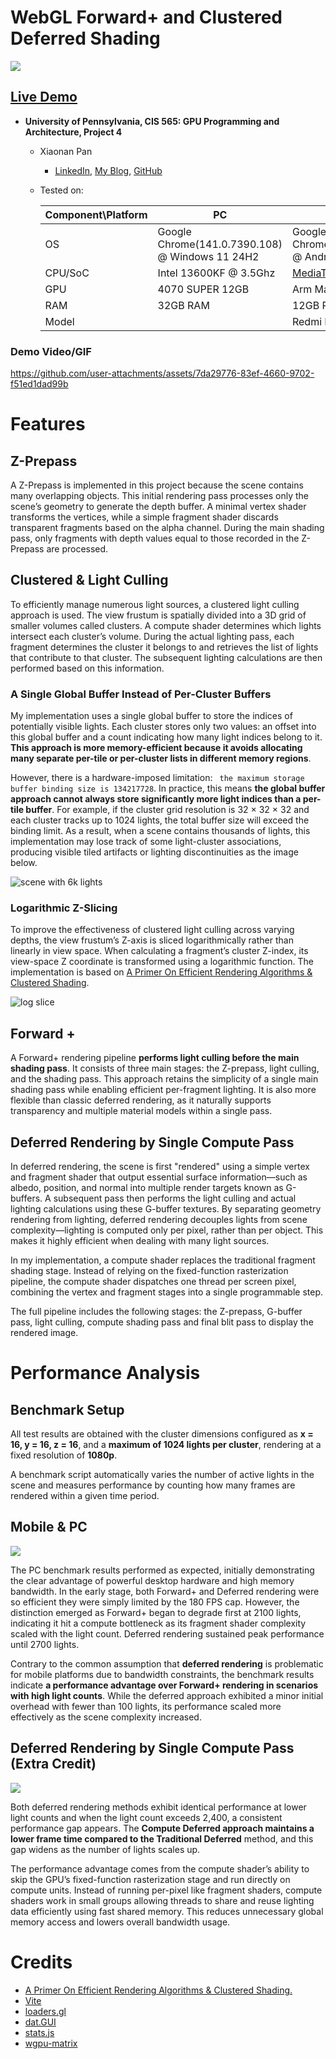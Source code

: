 WebGL Forward+ and Clustered Deferred Shading
======================

![](./img/chrome_w7fvZGuCDe.jpg)

## [Live Demo](https://tsingloo.github.io/WebGPU-Project4-Forward-Plus-and-Clustered-Deferred/)

* **University of Pennsylvania, CIS 565: GPU Programming and Architecture, Project 4**
    * Xiaonan Pan
      * [LinkedIn](https://www.linkedin.com/in/xiaonan-pan-9b0b0b1a7), [My Blog](www.tsingloo.com), [GitHub](https://github.com/TsingLoo)
    * Tested on: 
      
      | Component\Platform | PC                                              | Mobile                                                       |
      | ------------------ | ----------------------------------------------- | ------------------------------------------------------------ |
      | OS                 | Google Chrome(141.0.7390.108) @ Windows 11 24H2 | Google Chrome(141.0.7390.111) @ Android 14                   |
      | CPU/SoC            | Intel 13600KF @ 3.5Ghz                          | [MediaTek Dimensity 8100](https://www.mediatek.com/products/smartphones/mediatek-dimensity-8100) |
      | GPU                | 4070 SUPER 12GB                                 | Arm Mali-G610 MC6                                            |
      | RAM                | 32GB RAM                                        | 12GB RAM                                                     |
      | Model              |                                                 | Redmi K50                                                    |



### Demo Video/GIF

https://github.com/user-attachments/assets/7da29776-83ef-4660-9702-f51ed1dad99b

# Features 

## Z-Prepass

A Z-Prepass is implemented in this project because the scene contains many overlapping objects. This initial rendering pass processes only the scene’s geometry to generate the depth buffer. A minimal vertex shader transforms the vertices, while a simple fragment shader discards transparent fragments based on the alpha channel. During the main shading pass, only fragments with depth values equal to those recorded in the Z-Prepass are processed.

## Clustered & Light Culling

To efficiently manage numerous light sources, a clustered light culling approach is used. The view frustum is spatially divided into a 3D grid of smaller volumes called clusters. A compute shader determines which lights intersect each cluster’s volume. During the actual lighting pass, each fragment determines the cluster it belongs to and retrieves the list of lights that contribute to that cluster. The subsequent lighting calculations are then performed based on this information.

### A Single Global Buffer Instead of Per-Cluster Buffers

My implementation uses a single global buffer to store the indices of potentially visible lights. Each cluster stores only two values: an offset into this global buffer and a count indicating how many light indices belong to it. **This approach is more memory-efficient because it avoids allocating many separate per-tile or per-cluster lists in different memory regions**.

However, there is a hardware-imposed limitation: ` the maximum storage buffer binding size is 134217728`. In practice, this means **the global buffer approach cannot always store significantly more light indices than a per-tile buffer**. For example, if the cluster grid resolution is 32 × 32 × 32 and each cluster tracks up to 1024 lights, the total buffer size will exceed the binding limit. As a result, when a scene contains thousands of lights, this implementation may lose track of some light-cluster associations, producing visible tiled artifacts or lighting discontinuities as the image below.

![scene with 6k lights](./img/tiledLooking.png)

### Logarithmic Z-Slicing

To improve the effectiveness of clustered light culling across varying depths, the view frustum’s Z-axis is sliced logarithmically rather than linearly in view space. When calculating a fragment’s cluster Z-index, its view-space Z coordinate is transformed using a logarithmic function. The implementation is based on [A Primer On Efficient Rendering Algorithms & Clustered Shading](https://www.aortiz.me/2018/12/21/CG.html).

![log slice](https://www.aortiz.me/slides/ZSlices/zs2.png)

## Forward + 

A Forward+ rendering pipeline **performs light culling before the main shading pass**. It consists of three main stages: the Z-prepass, light culling, and the shading pass. This approach retains the simplicity of a single main shading pass while enabling efficient per-fragment lighting. It is also more flexible than classic deferred rendering, as it naturally supports transparency and multiple material models within a single pass. 

## Deferred Rendering by Single Compute Pass

In deferred rendering, the scene is first "rendered" using a simple vertex and fragment shader that output essential surface information—such as albedo, position, and normal into multiple render targets known as G-buffers. A subsequent pass then performs the light culling and actual lighting calculations using these G-buffer textures. By separating geometry rendering from lighting, deferred rendering decouples lights from scene complexity—lighting is computed only per pixel, rather than per object. This makes it highly efficient when dealing with many light sources. 

In my implementation, a compute shader replaces the traditional fragment shading stage. Instead of relying on the fixed-function rasterization pipeline, the compute shader dispatches one thread per screen pixel, combining the vertex and fragment stages into a single programmable step.

The full pipeline includes the following stages: the Z-prepass, G-buffer pass, light culling, compute shading pass and final blit pass to display the rendered image.

# Performance Analysis

## Benchmark Setup

All test results are obtained with the cluster dimensions configured as **x = 16, y = 16, z = 16**, and a **maximum of 1024 lights per cluster**, rendering at a fixed resolution of **1080p**.

A benchmark script automatically varies the number of active lights in the scene and measures performance by counting how many frames are rendered within a given time period.

## Mobile & PC 

![](./img/benchmark_comparison_plot.svg)

The PC benchmark results performed as expected, initially demonstrating the clear advantage of powerful desktop hardware and high memory bandwidth. In the early stage, both Forward+ and Deferred rendering were so efficient they were simply limited by the 180 FPS cap. However, the distinction emerged as Forward+ began to degrade first at 2100 lights, indicating it hit a compute bottleneck as its fragment shader complexity scaled with the light count. Deferred rendering sustained peak performance until 2700 lights. 

Contrary to the common assumption that **deferred rendering** is problematic for mobile platforms due to bandwidth constraints, the benchmark results indicate **a performance advantage over Forward+ rendering in scenarios with high light counts**. While the deferred approach exhibited a minor initial overhead with fewer than 100 lights, its performance scaled more effectively as the scene complexity increased.

## Deferred Rendering by Single Compute Pass (Extra Credit)

![](./img/deferred_comparison_frametime.svg)

Both deferred rendering methods exhibit identical performance at lower light counts and when the light count exceeds 2,400, a consistent performance gap appears. The **Compute Deferred approach maintains a lower frame time compared to the Traditional Deferred** method, and this gap widens as the number of lights scales up. 

The performance advantage comes from the compute shader’s ability to skip the GPU’s fixed-function rasterization stage and run directly on compute units. Instead of running per-pixel like fragment shaders, compute shaders work in small groups allowing threads to share and reuse lighting data efficiently using fast shared memory. This reduces unnecessary global memory access and lowers overall bandwidth usage.



# Credits

- [A Primer On Efficient Rendering Algorithms & Clustered Shading.](https://www.aortiz.me/2018/12/21/CG.html)
- [Vite](https://vitejs.dev/)
- [loaders.gl](https://loaders.gl/)
- [dat.GUI](https://github.com/dataarts/dat.gui)
- [stats.js](https://github.com/mrdoob/stats.js)
- [wgpu-matrix](https://github.com/greggman/wgpu-matrix)
